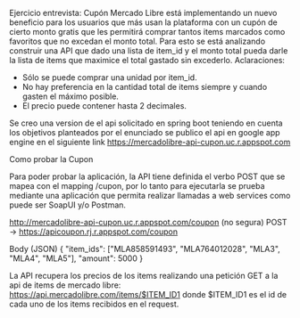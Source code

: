 Ejercicio entrevista: Cupón
Mercado Libre está implementando un nuevo beneficio para los usuarios que más usan la
plataforma con un cupón de cierto monto gratis que les permitirá comprar tantos items
marcados como favoritos que no excedan el monto total. Para esto se está analizando
construir una API que dado una lista de item_id y el monto total pueda darle la lista de items
que maximice el total gastado sin excederlo.
Aclaraciones:
- Sólo se puede comprar una unidad por item_id.
- No hay preferencia en la cantidad total de items siempre y cuando gasten el máximo
posible.
- El precio puede contener hasta 2 decimales.

Se creo una version de el api solicitado en spring boot teniendo en cuenta los objetivos planteados por el enunciado
se publico el api en google app engine en el siguiente link https://mercadolibre-api-cupon.uc.r.appspot.com

Como probar la Cupon

Para poder probar la aplicación, la API tiene definida el verbo POST que se mapea con el mapping /cupon, por lo tanto para ejecutarla
se prueba mediante una aplicación que permita realizar llamadas a web services como puede ser SoapUI y/o Postman.

http://mercadolibre-api-cupon.uc.r.appspot.com/coupon (no segura)
POST -> https://apicoupon.rj.r.appspot.com/coupon

Body (JSON)
{
"item_ids": ["MLA858591493", "MLA764012028", "MLA3", "MLA4", "MLA5"],
"amount": 5000
}

La API recupera los precios de los items realizando una petición GET a la api de items de mercado libre: https://api.mercadolibre.com/items/$ITEM_ID1 donde $ITEM_ID1 es el id de cada uno de los items recibidos en el request.
